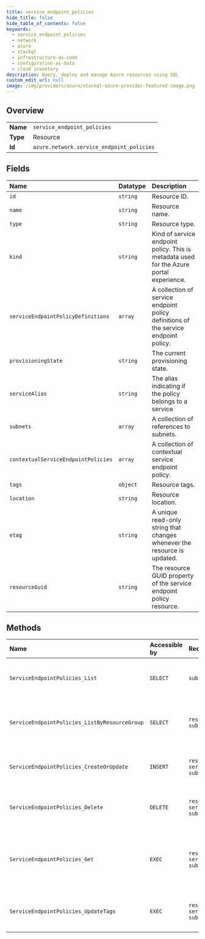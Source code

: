 ```yaml
---
title: service_endpoint_policies
hide_title: false
hide_table_of_contents: false
keywords:
  - service_endpoint_policies
  - network
  - azure    
  - stackql
  - infrastructure-as-code
  - configuration-as-data
  - cloud inventory
description: Query, deploy and manage Azure resources using SQL
custom_edit_url: null
image: /img/providers/azure/stackql-azure-provider-featured-image.png
---
```

  
    

## Overview
<table><tbody>
<tr><td><b>Name</b></td><td><code>service_endpoint_policies</code></td></tr>
<tr><td><b>Type</b></td><td>Resource</td></tr>
<tr><td><b>Id</b></td><td><code>azure.network.service_endpoint_policies</code></td></tr>
</tbody></table>

## Fields
| Name | Datatype | Description |
|:-----|:---------|:------------|
| `id` | `string` | Resource ID. |
| `name` | `string` | Resource name. |
| `type` | `string` | Resource type. |
| `kind` | `string` | Kind of service endpoint policy. This is metadata used for the Azure portal experience. |
| `serviceEndpointPolicyDefinitions` | `array` | A collection of service endpoint policy definitions of the service endpoint policy. |
| `provisioningState` | `string` | The current provisioning state. |
| `serviceAlias` | `string` | The alias indicating if the policy belongs to a service |
| `subnets` | `array` | A collection of references to subnets. |
| `contextualServiceEndpointPolicies` | `array` | A collection of contextual service endpoint policy. |
| `tags` | `object` | Resource tags. |
| `location` | `string` | Resource location. |
| `etag` | `string` | A unique read-only string that changes whenever the resource is updated. |
| `resourceGuid` | `string` | The resource GUID property of the service endpoint policy resource. |
## Methods
| Name | Accessible by | Required Params | Description |
|:-----|:--------------|:----------------|:------------|
| `ServiceEndpointPolicies_List` | `SELECT` | `subscriptionId` | Gets all the service endpoint policies in a subscription. |
| `ServiceEndpointPolicies_ListByResourceGroup` | `SELECT` | `resourceGroupName, subscriptionId` | Gets all service endpoint Policies in a resource group. |
| `ServiceEndpointPolicies_CreateOrUpdate` | `INSERT` | `resourceGroupName, serviceEndpointPolicyName, subscriptionId` | Creates or updates a service Endpoint Policies. |
| `ServiceEndpointPolicies_Delete` | `DELETE` | `resourceGroupName, serviceEndpointPolicyName, subscriptionId` | Deletes the specified service endpoint policy. |
| `ServiceEndpointPolicies_Get` | `EXEC` | `resourceGroupName, serviceEndpointPolicyName, subscriptionId` | Gets the specified service Endpoint Policies in a specified resource group. |
| `ServiceEndpointPolicies_UpdateTags` | `EXEC` | `resourceGroupName, serviceEndpointPolicyName, subscriptionId` | Updates tags of a service endpoint policy. |
